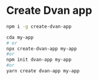 # Create Dvan app

```bash
npm i -g create-dvan-app

cda my-app
# or
npx create-dvan-app my-app
#or
npm init dvan-app my-app
#or
yarn create dvan-app my-app
```